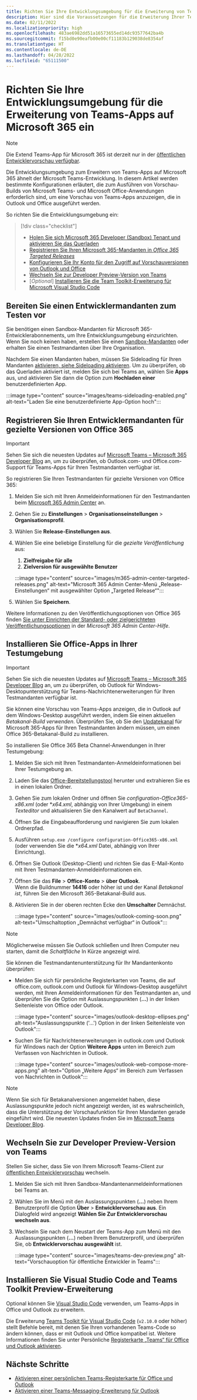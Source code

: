 ```yaml
---
title: Richten Sie Ihre Entwicklungsumgebung für die Erweiterung von Teams-Apps auf Microsoft 365 ein
description: Hier sind die Voraussetzungen für die Erweiterung Ihrer Teams-Apps auf Microsoft 365
ms.date: 02/11/2022
ms.localizationpriority: high
ms.openlocfilehash: 483ae6982dd51a16573655ed14dc93577642ba4b
ms.sourcegitcommit: f15bd0e90eafb00e00cf11183b129038de8354af
ms.translationtype: HT
ms.contentlocale: de-DE
ms.lasthandoff: 04/28/2022
ms.locfileid: "65111500"
---
```

# <a name="set-up-your-dev-environment-for-extending-teams-apps-across-microsoft-365"></a>Richten Sie Ihre Entwicklungsumgebung für die Erweiterung von Teams-Apps auf Microsoft 365 ein

> [!NOTE]
> Die Extend Teams-App für Microsoft 365 ist derzeit nur in der [öffentlichen Entwicklervorschau verfügbar](~/resources/dev-preview/developer-preview-intro.md).

Die Entwicklungsumgebung zum Erweitern von Teams-Apps auf Microsoft 365 ähnelt der Microsoft Teams-Entwicklung. In diesem Artikel werden bestimmte Konfigurationen erläutert, die zum Ausführen von Vorschau-Builds von Microsoft Teams- und Microsoft Office-Anwendungen erforderlich sind, um eine Vorschau von Teams-Apps anzuzeigen, die in Outlook und Office ausgeführt werden.

So richten Sie die Entwicklungsumgebung ein:

> [!div class="checklist"]
>
> * [Holen Sie sich Microsoft 365 Developer (Sandbox) Tenant und aktivieren Sie das Querladen](#prepare-a-developer-tenant-for-testing)
> * [Registrieren Sie Ihren Microsoft 365-Mandanten in *Office 365 Targeted Releases*](#enroll-your-developer-tenant-for-office-365-targeted-releases)
> * [Konfigurieren Sie Ihr Konto für den Zugriff auf Vorschauversionen von Outlook und Office](#install-office-apps-in-your-test-environment)
> * [Wechseln Sie zur Developer Preview-Version von Teams](#switch-to-the-developer-preview-version-of-teams)
> * [*Optional*] [Installieren Sie die Team Toolkit-Erweiterung für Microsoft Visual Studio Code](#install-visual-studio-code-and-teams-toolkit-preview-extension)

## <a name="prepare-a-developer-tenant-for-testing"></a>Bereiten Sie einen Entwicklermandanten zum Testen vor

Sie benötigen einen Sandbox-Mandanten für Microsoft 365-Entwicklerabonnements, um Ihre Entwicklungsumgebung einzurichten. Wenn Sie noch keinen haben, erstellen Sie einen [Sandbox-Mandanten](/office/developer-program/microsoft-365-developer-program-get-started) oder erhalten Sie einen Testmandanten über Ihre Organisation.

Nachdem Sie einen Mandanten haben, müssen Sie Sideloading für Ihren Mandanten [aktivieren, siehe Sideloading aktivieren](/microsoftteams/platform/concepts/build-and-test/prepare-your-o365-tenant#enable-custom-teams-apps-and-turn-on-custom-app-uploading). Um zu überprüfen, ob das Querladen aktiviert ist, melden Sie sich bei Teams an, wählen Sie **Apps** aus, und aktivieren Sie dann die Option zum **Hochladen einer** benutzerdefinierten App.

:::image type="content" source="images/teams-sideloading-enabled.png" alt-text="Laden Sie eine benutzerdefinierte App-Option hoch":::

## <a name="enroll-your-developer-tenant-for-office-365-targeted-releases"></a>Registrieren Sie Ihren Entwicklermandanten für gezielte Versionen von Office 365

> [!IMPORTANT]
> Sehen Sie sich die neuesten Updates auf [Microsoft Teams – Microsoft 365 Developer Blog](https://devblogs.microsoft.com/microsoft365dev/) an, um zu überprüfen, ob Outlook.com- und Office.com-Support für Teams-Apps für Ihren Testmandanten verfügbar ist.

So registrieren Sie Ihren Testmandanten für gezielte Versionen von Office 365:

1. Melden Sie sich mit Ihren Anmeldeinformationen für den Testmandanten beim [Microsoft 365 Admin Center](https://admin.microsoft.com) an.
1. Gehen Sie zu **Einstellungen** > **Organisationseinstellungen** > **Organisationsprofil**.
1. Wählen Sie **Release-Einstellungen aus**.
1. Wählen Sie eine beliebige Einstellung für die *gezielte Veröffentlichung* aus:
    1. **Zielfreigabe für alle**
    1. **Zielversion für ausgewählte Benutzer**

    :::image type="content" source="images/m365-admin-center-targeted-releases.png" alt-text="Microsoft 365 Admin Center-Menü „Release-Einstellungen“ mit ausgewählter Option „Targeted Release“":::

1. Wählen Sie **Speichern**.

Weitere Informationen zu den Veröffentlichungsoptionen von Office 365 finden [Sie unter Einrichten der Standard- oder zielgerichteten Veröffentlichungsoptionen](/microsoft-365/admin/manage/release-options-in-office-365?view=o365-worldwide&preserve-view=true#targeted-release) in der *Microsoft 365 Admin Center-Hilfe*.

## <a name="install-office-apps-in-your-test-environment"></a>Installieren Sie Office-Apps in Ihrer Testumgebung

> [!IMPORTANT]
> Sehen Sie sich die neuesten Updates auf [Microsoft Teams – Microsoft 365 Developer Blog](https://devblogs.microsoft.com/microsoft365dev/) an, um zu überprüfen, ob Outlook für Windows-Desktopunterstützung für Teams-Nachrichtenerweiterungen für Ihren Testmandanten verfügbar ist.

Sie können eine Vorschau von Teams-Apps anzeigen, die in Outlook auf dem Windows-Desktop ausgeführt werden, indem Sie einen aktuellen *Betakanal-Build verwenden*. Überprüfen Sie, ob Sie den [Updatekanal](/deployoffice/change-update-channels?WT.mc_id=M365-MVP-5002016) für Microsoft 365-Apps für Ihren Testmandanten ändern müssen, um einen Office 365-Betakanal-Build zu installieren.

So installieren Sie Office 365 Beta Channel-Anwendungen in Ihrer Testumgebung:

1. Melden Sie sich mit Ihren Testmandanten-Anmeldeinformationen bei Ihrer Testumgebung an.
1. Laden Sie das [Office-Bereitstellungstool](https://www.microsoft.com/download/details.aspx?id=49117) herunter und extrahieren Sie es in einen lokalen Ordner.
1. Gehen Sie zum lokalen Ordner und öffnen Sie *configuration-Office365-x86.xml* (oder **x64.xml*, abhängig von Ihrer Umgebung) in einem *Texteditor* und aktualisieren Sie den Kanalwert auf `BetaChannel`.
1. Öffnen Sie die Eingabeaufforderung und navigieren Sie zum lokalen Ordnerpfad.
1. Ausführen `setup.exe /configure configuration-Office365-x86.xml` (oder verwenden Sie die **x64.xml* Datei, abhängig von Ihrer Einrichtung).
1. Öffnen Sie Outlook (Desktop-Client) und richten Sie das E-Mail-Konto mit Ihren Testmandanten-Anmeldeinformationen ein.
1. Öffnen Sie das **File** > **Office-Konto** > **über Outlook**.  
   Wenn die Buildnummer **14416** oder höher ist und der Kanal *Betakanal ist*, führen Sie den Microsoft 365-Betakanal-Build aus.
1. Aktivieren Sie in der oberen rechten Ecke den **Umschalter** Demnächst.

    :::image type="content" source="images/outlook-coming-soon.png" alt-text="Umschaltoption „Demnächst verfügbar“ in Outlook":::

> [!NOTE]
> Möglicherweise müssen Sie Outlook schließen und Ihren Computer neu starten, damit die *Schaltfläche* In Kürze angezeigt wird.

Sie können die Testmandantenunterstützung für Ihr Mandantenkonto überprüfen:

* Melden Sie sich für persönliche Registerkarten von Teams, die auf office.com, outlook.com und Outlook für Windows-Desktop ausgeführt werden, mit Ihren Anmeldeinformationen für den Testmandanten an, und überprüfen Sie die Option mit Auslassungspunkten (**...**) in der linken Seitenleiste von Office oder Outlook.

    :::image type="content" source="images/outlook-desktop-ellipses.png" alt-text="Auslassungspunkte ('...') Option in der linken Seitenleiste von Outlook":::

* Suchen Sie für Nachrichtenerweiterungen in outlook.com und Outlook für Windows nach der Option **Weitere Apps** unten im Bereich zum Verfassen von Nachrichten in Outlook.

    :::image type="content" source="images/outlook-web-compose-more-apps.png" alt-text="Option „Weitere Apps“ im Bereich zum Verfassen von Nachrichten in Outlook":::

> [!NOTE]
> Wenn Sie sich für Betakanalversionen angemeldet haben, diese Auslassungspunkte jedoch nicht angezeigt werden, ist es wahrscheinlich, dass die Unterstützung der Vorschaufunktion für Ihren Mandanten gerade eingeführt wird. Die neuesten Updates finden Sie im [Microsoft Teams Developer Blog](https://devblogs.microsoft.com/microsoft365dev/).

## <a name="switch-to-the-developer-preview-version-of-teams"></a>Wechseln Sie zur Developer Preview-Version von Teams

Stellen Sie sicher, dass Sie von Ihrem Microsoft Teams-Client zur [öffentlichen Entwicklervorschau](../resources/dev-preview/developer-preview-intro.md) wechseln.

1. Melden Sie sich mit Ihren Sandbox-Mandantenanmeldeinformationen bei Teams an.
1. Wählen Sie im Menü mit den Auslassungspunkten (**...**) neben Ihrem Benutzerprofil die Option **Über** > **Entwicklervorschau aus**. Ein Dialogfeld wird angezeigt **Wählen Sie Zur Entwicklervorschau wechseln aus**.
1. Wechseln Sie nach dem Neustart der Teams-App zum Menü mit den Auslassungspunkten (**...**) neben Ihrem Benutzerprofil, und überprüfen Sie, ob **Entwicklervorschau ausgewählt** ist.

    :::image type="content" source="images/teams-dev-preview.png" alt-text="Vorschauoption für öffentliche Entwickler in Teams":::

## <a name="install-visual-studio-code-and-teams-toolkit-preview-extension"></a>Installieren Sie Visual Studio Code and Teams Toolkit Preview-Erweiterung

Optional können Sie [Visual Studio Code](https://code.visualstudio.com/) verwenden, um Teams-Apps in Office und Outlook zu erweitern.

Die Erweiterung [Teams Toolkit für Visual Studio Code](https://aka.ms/teams-toolkit) (`v2.10.0` oder höher) stellt Befehle bereit, mit denen Sie Ihren vorhandenen Teams-Code so ändern können, dass er mit Outlook und Office kompatibel ist. Weitere Informationen finden Sie unter Persönliche [Registerkarte „Teams“ für Office und Outlook aktivieren](extend-m365-teams-personal-tab.md).

## <a name="next-steps"></a>Nächste Schritte

* [Aktivieren einer persönlichen Teams-Registerkarte für Office und Outlook](extend-m365-teams-personal-tab.md)
* [Aktivieren einer Teams-Messaging-Erweiterung für Outlook](extend-m365-teams-message-extension.md)
